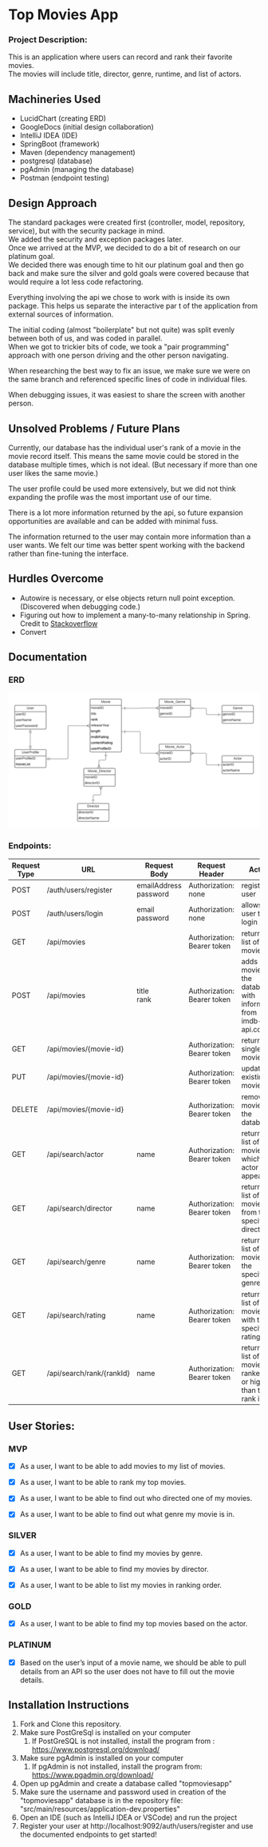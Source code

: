 # Top Movies App

### Project Description:
This is an application where users can record and rank their favorite movies.   
The movies will include title, director, genre, runtime, and list of actors.   

## Machineries Used
- LucidChart (creating ERD)
- GoogleDocs (initial design collaboration)
- IntelliJ IDEA (IDE)
- SpringBoot (framework)
- Maven (dependency management)
- postgresql (database)
- pgAdmin (managing the database)
- Postman (endpoint testing)

## Design Approach
The standard packages were created first (controller, model, repository, service), but with the security package in mind.   
We added the security and exception packages later.   
Once we arrived at the MVP, we decided to do a bit of research on our platinum goal.     
We decided there was enough time to hit our platinum goal and then go back and make sure the silver and gold goals were covered because that would require a lot less code refactoring.  

Everything involving the api we chose to work with is inside its own package. This helps us separate the interactive par t of the application from external sources of information. 

The initial coding (almost "boilerplate" but not quite) was split evenly between both of us, and was coded in parallel.   
When we got to trickier bits of code, we took a "pair programming" approach with one person driving and the other person navigating.    

When researching the best way to fix an issue, we make sure we were on the same branch and referenced specific lines of code in individual files.

When debugging issues, it was easiest to share the screen with another person. 

## Unsolved Problems / Future Plans
Currently, our database has the individual user's rank of a movie in the movie record itself. This means the same movie could be stored in the database multiple times, which is not ideal. (But necessary if more than one user likes the same movie.) 

The user profile could be used more extensively, but we did not think expanding the profile was the most important use of our time.

There is a lot more information returned by the api, so future expansion opportunities are available and can be added with minimal fuss. 

The information returned to the user may contain more information than a user wants. We felt our time was better spent working with the backend rather than fine-tuning the interface. 

## Hurdles Overcome
- Autowire is necessary, or else objects return null point exception. (Discovered when debugging code.)
- Figuring out how to implement a many-to-many relationship in Spring. Credit to <a href="doc:introduction" target="https://stackoverflow.com/questions/42394095/many-to-many-relationship-between-two-entities-in-spring-boot/42396995">Stackoverflow</a>
- Convert 

## Documentation

### ERD

![Entity Relationship Diagram](img/erd.png)

### Endpoints:  

| Request Type | URL                       | Request Body               | Request Header              | Action                                                          | Access  |   
|--------------|---------------------------|----------------------------|-----------------------------|-----------------------------------------------------------------|---------|
| POST         | /auth/users/register      | emailAddress <br> password | Authorization: none         | registers a user                                                | PUBLIC  |
| POST         | /auth/users/login         | email <br> password        | Authorization: none         | allows a user to login                                          | PUBLIC  |
| GET          | /api/movies               |                            | Authorization: Bearer token | returns a list of all movies                                    | PRIVATE |
| POST         | /api/movies               | title <br> rank            | Authorization: Bearer token | adds a movie to the database with information from imdb-api.com | PRIVATE |
| GET          | /api/movies/{movie-id}    |                            | Authorization: Bearer token | returns a single movie                                          | PRIVATE |
| PUT          | /api/movies/{movie-id}    |                            | Authorization: Bearer token | updates an existing movie                                       | PRIVATE |
| DELETE       | /api/movies/{movie-id}    |                            | Authorization: Bearer token | removes a movie from the database                               | PRIVATE |
| GET          | /api/search/actor         | name                       | Authorization: Bearer token | returns a list of movies in which the actor appears             | PRIVATE |
| GET          | /api/search/director      | name                       | Authorization: Bearer token | returns a list of movies from the specified director            | PRIVATE | 
| GET          | /api/search/genre         | name                       | Authorization: Bearer token | returns a list of movies in the specified genre                 | PRIVATE | 
| GET          | /api/search/rating        | name                       | Authorization: Bearer token | returns a list of movies with the specified rating              | PRIVATE |
| GET          | /api/search/rank/{rankId} | name                       | Authorization: Bearer token | returns a list of movies ranked at or higher than the rank id   | PRIVATE |


## User Stories:
### MVP
-[x] As a user, I want to be able to add movies to my list of movies.
-[x] As a user, I want to be able to rank my top movies.
-[x] As a user, I want to be able to find out who directed one of my movies.
-[x] As a user, I want to be able to find out what genre my movie is in.


### SILVER
-[x] As a user, I want to be able to find my movies by genre.
-[x] As a user, I want to be able to find my movies by director.
-[x] As a user, I want to be able to list my movies in ranking order.


### GOLD
-[x] As a user, I want to be able to find my top movies based on the actor.


### PLATINUM
-[x] Based on the user’s input of a movie name, we should be able to pull details from an API so the user does not have to fill out the movie details.



## Installation Instructions
1. Fork and Clone this repository.
2. Make sure PostGreSql is installed on your computer
   1. If PostGreSQL is not installed, install the program from : https://www.postgresql.org/download/
3. Make sure pgAdmin is installed on your computer
   1. If pgAdmin is not installed, install the program from: https://www.pgadmin.org/download/
4. Open up pgAdmin and create a database called "topmoviesapp"
5. Make sure the username and password used in creation of the "topmoviesapp" database is in the repository file: "src/main/resources/application-dev.properties"
6. Open an IDE (such as IntelliJ IDEA or VSCode) and run the project
7. Register your user at http://localhost:9092/auth/users/register and use the documented endpoints to get started!
